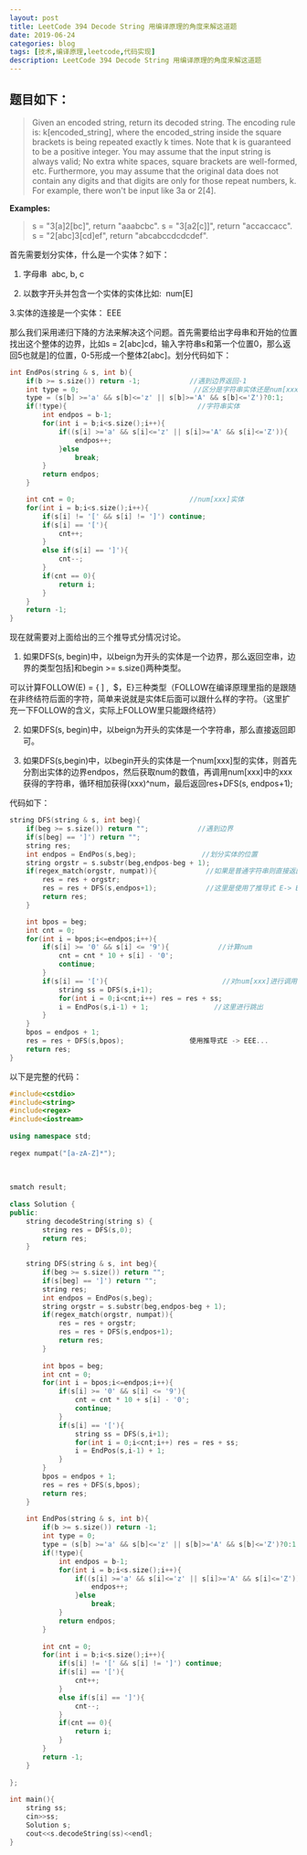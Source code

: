 ```yaml
---
layout: post
title: LeetCode 394 Decode String 用编译原理的角度来解这道题
date: 2019-06-24
categories: blog
tags: [技术,编译原理,leetcode,代码实现]
description: LeetCode 394 Decode String 用编译原理的角度来解这道题
---
```


## 题目如下：

>Given an encoded string, return its decoded string.
The encoding rule is: k[encoded_string], where the encoded_string inside the square brackets is being repeated exactly k times. Note that k is guaranteed to be a positive integer.
You may assume that the input string is always valid; No extra white spaces, square brackets are well-formed, etc.
Furthermore, you may assume that the original data does not contain any digits and that digits are only for those repeat numbers, k. For example, there won't be input like 3a or 2[4].

**Examples:**

>s = "3[a]2[bc]", return "aaabcbc".
s = "3[a2[c]]", return "accaccacc".
s = "2[abc]3[cd]ef", return "abcabccdcdcdef".

首先需要划分实体，什么是一个实体？如下：

1. 字母串  abc, b, c

2. 以数字开头并包含一个实体的实体比如:  num[E]

3.实体的连接是一个实体： EEE

那么我们采用递归下降的方法来解决这个问题。首先需要给出字母串和开始的位置找出这个整体的边界，比如s = 2[abc]cd，输入字符串s和第一个位置0，那么返回5也就是]的位置，0-5形成一个整体2[abc]。划分代码如下：

```C
int EndPos(string & s, int b){
    if(b >= s.size()) return -1;            //遇到边界返回-1
    int type = 0;                            //区分是字符串实体还是num[xxx]形式的实体
    type = (s[b] >='a' && s[b]<='z' || s[b]>='A' && s[b]<='Z')?0:1;
    if(!type){                                //字符串实体
        int endpos = b-1;
        for(int i = b;i<s.size();i++){
            if((s[i] >='a' && s[i]<='z' || s[i]>='A' && s[i]<='Z')){
                endpos++;
            }else
                break;
        }
        return endpos;
    }

    int cnt = 0;                            //num[xxx]实体
    for(int i = b;i<s.size();i++){
        if(s[i] != '[' && s[i] != ']') continue;
        if(s[i] == '['){
            cnt++;
        }
        else if(s[i] == ']'){
            cnt--;
        }
        if(cnt == 0){
            return i;
        }
    }
    return -1;
}
```
现在就需要对上面给出的三个推导式分情况讨论。

1. 如果DFS(s, begin)中，以beign为开头的实体是一个边界，那么返回空串，边界的类型包括]和begin >= s.size()两种类型。

可以计算FOLLOW(E) = { ] ,  $，E}三种类型（FOLLOW在编译原理里指的是跟随在非终结符后面的字符，简单来说就是实体E后面可以跟什么样的字符。（这里扩充一下FOLLOW的含义，实际上FOLLOW里只能跟终结符）

2. 如果DFS(s, begin)中，以beign为开头的实体是一个字符串，那么直接返回即可。

3. 如果DFS(s,begin)中，以begin开头的实体是一个num[xxx]型的实体，则首先分割出实体的边界endpos，然后获取num的数值，再调用num[xxx]中的xxx获得的字符串，循环相加获得(xxx)^num，最后返回res+DFS(s, endpos+1);

代码如下：

```C
string DFS(string & s, int beg){
    if(beg >= s.size()) return "";            //遇到边界
    if(s[beg] == ']') return "";
    string res;
    int endpos = EndPos(s,beg);                //划分实体的位置
    string orgstr = s.substr(beg,endpos-beg + 1);
    if(regex_match(orgstr, numpat)){            //如果是普通字符串则直接返回
        res = res + orgstr;
        res = res + DFS(s,endpos+1);            //这里是使用了推导式 E-> E E E...
        return res;
    }

    int bpos = beg;
    int cnt = 0;
    for(int i = bpos;i<=endpos;i++){
        if(s[i] >= '0' && s[i] <= '9'){            //计算num
            cnt = cnt * 10 + s[i] - '0';
            continue;
        }
        if(s[i] == '['){                            //对num[xxx]进行调用分析，获得xxx
            string ss = DFS(s,i+1);
            for(int i = 0;i<cnt;i++) res = res + ss;
            i = EndPos(s,i-1) + 1;                //这里进行跳出
        }
    }
    bpos = endpos + 1;
    res = res + DFS(s,bpos);                使用推导式E -> EEE...
    return res;
}
```

以下是完整的代码：

```c++
#include<cstdio>
#include<string>
#include<regex>
#include<iostream>
 
using namespace std;
 
regex numpat("[a-zA-Z]*");
 
 
 
smatch result;
 
class Solution {
public:
    string decodeString(string s) {
        string res = DFS(s,0);
        return res;
    }
 
    string DFS(string & s, int beg){
        if(beg >= s.size()) return "";
        if(s[beg] == ']') return "";
        string res;
        int endpos = EndPos(s,beg);
        string orgstr = s.substr(beg,endpos-beg + 1);
        if(regex_match(orgstr, numpat)){
            res = res + orgstr;
            res = res + DFS(s,endpos+1);
            return res;
        }
 
        int bpos = beg;
        int cnt = 0;
        for(int i = bpos;i<=endpos;i++){
            if(s[i] >= '0' && s[i] <= '9'){
                cnt = cnt * 10 + s[i] - '0';
                continue;
            }
            if(s[i] == '['){
                string ss = DFS(s,i+1);
                for(int i = 0;i<cnt;i++) res = res + ss;
                i = EndPos(s,i-1) + 1;
            }
        }
        bpos = endpos + 1;
        res = res + DFS(s,bpos);
        return res;
    }
 
    int EndPos(string & s, int b){
        if(b >= s.size()) return -1;
        int type = 0;
        type = (s[b] >='a' && s[b]<='z' || s[b]>='A' && s[b]<='Z')?0:1;
        if(!type){
            int endpos = b-1;
            for(int i = b;i<s.size();i++){
                if((s[i] >='a' && s[i]<='z' || s[i]>='A' && s[i]<='Z')){
                    endpos++;
                }else
                    break;
            }
            return endpos;
        }
 
        int cnt = 0;
        for(int i = b;i<s.size();i++){
            if(s[i] != '[' && s[i] != ']') continue;
            if(s[i] == '['){
                cnt++;
            }
            else if(s[i] == ']'){
                cnt--;
            }
            if(cnt == 0){
                return i;
            }
        }
        return -1;
    }
 
};
 
int main(){
    string ss;
    cin>>ss;
    Solution s;
    cout<<s.decodeString(ss)<<endl;
}

```
